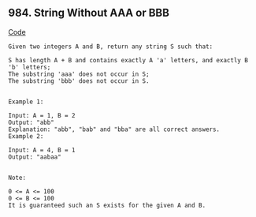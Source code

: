 ## 984. String Without AAA or BBB

[Code](../../weekly_contest_102/string_without_ab.go)

```
Given two integers A and B, return any string S such that:

S has length A + B and contains exactly A 'a' letters, and exactly B 'b' letters;
The substring 'aaa' does not occur in S;
The substring 'bbb' does not occur in S.


Example 1:

Input: A = 1, B = 2
Output: "abb"
Explanation: "abb", "bab" and "bba" are all correct answers.
Example 2:

Input: A = 4, B = 1
Output: "aabaa"


Note:

0 <= A <= 100
0 <= B <= 100
It is guaranteed such an S exists for the given A and B.
```
